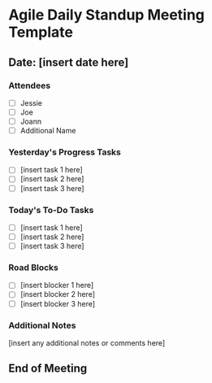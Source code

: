 # Agile Daily Standup Meeting Template

## Date: [insert date here]

### Attendees
- [ ] Jessie
- [ ] Joe
- [ ] Joann
- [ ] Additional Name

### Yesterday's Progress Tasks
- [ ] [insert task 1 here]
- [ ] [insert task 2 here]
- [ ] [insert task 3 here]

### Today's To-Do Tasks
- [ ] [insert task 1 here]
- [ ] [insert task 2 here]
- [ ] [insert task 3 here]

### Road Blocks
- [ ] [insert blocker 1 here]
- [ ] [insert blocker 2 here]
- [ ] [insert blocker 3 here]

### Additional Notes
[insert any additional notes or comments here]

## End of Meeting
